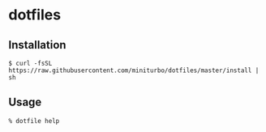 # dotfiles

## Installation

```
$ curl -fsSL https://raw.githubusercontent.com/miniturbo/dotfiles/master/install | sh
```

## Usage

```
% dotfile help
```
